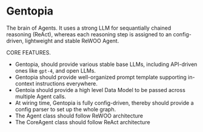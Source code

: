 # Gentopia
The brain of Agents. It uses a strong LLM for sequantially chained reasoning (ReAct), whereas each reasoning step is assigned to an config-driven, lightweight and stable ReWOO Agent.

CORE FEATURES.
- Gentopia, should provide various stable base LLMs, including API-driven ones like `gpt-4`, and open LLMs.
- Gentopia should provide well-organized prompt template supporting in-context instructions everywhere.
- Gentoia should provide a high level Data Model to be passed across multiple Agent calls.
- At wiring time, Gentopia is fully config-driven, thereby should provide a config parser to set up the whole graph. 
- The Agent class should follow ReWOO architecture
- The CoreAgent class should follow ReAct architecture
